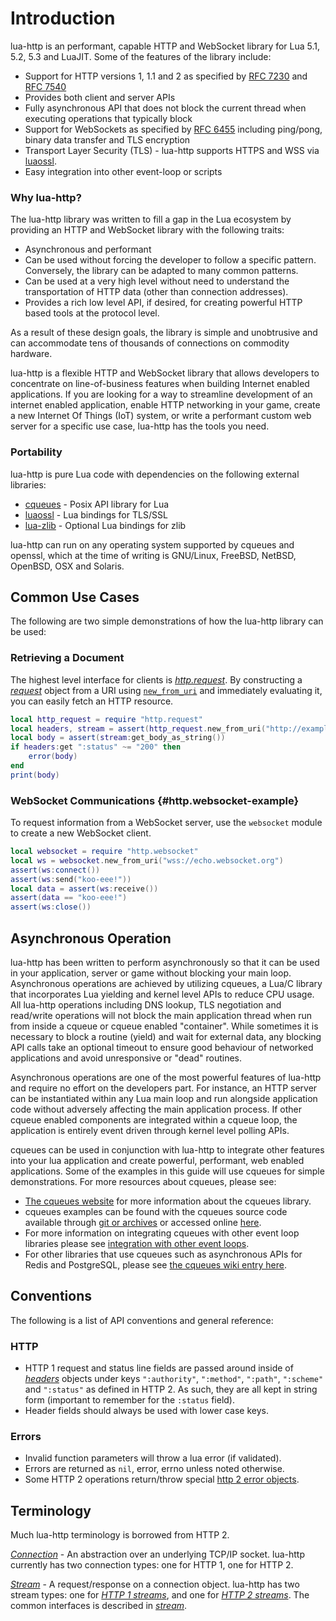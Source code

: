 # Introduction

lua-http is an performant, capable HTTP and WebSocket library for Lua 5.1, 5.2, 5.3 and LuaJIT. Some of the features of the library include:

  - Support for HTTP versions 1, 1.1 and 2 as specified by [RFC 7230](https://tools.ietf.org/html/rfc7230) and [RFC 7540](https://tools.ietf.org/html/rfc7540)
  - Provides both client and server APIs
  - Fully asynchronous API that does not block the current thread when executing operations that typically block
  - Support for WebSockets as specified by [RFC 6455](https://tools.ietf.org/html/rfc6455) including ping/pong, binary data transfer and TLS encryption
  - Transport Layer Security (TLS) - lua-http supports HTTPS and WSS via [luaossl](https://github.com/wahern/luaossl).
  - Easy integration into other event-loop or scripts

### Why lua-http?

The lua-http library was written to fill a gap in the Lua ecosystem by providing an HTTP and WebSocket library with the following traits:

  - Asynchronous and performant
  - Can be used without forcing the developer to follow a specific pattern. Conversely, the library can be adapted to many common patterns.
  - Can be used at a very high level without need to understand the transportation of HTTP data (other than connection addresses).
  - Provides a rich low level API, if desired, for creating powerful HTTP based tools at the protocol level.

As a result of these design goals, the library is simple and unobtrusive and can accommodate tens of thousands of connections on commodity hardware.

lua-http is a flexible HTTP and WebSocket library that allows developers to concentrate on line-of-business features when building Internet enabled applications. If you are looking for a way to streamline development of an internet enabled application, enable HTTP networking in your game, create a new Internet Of Things (IoT) system, or write a performant custom web server for a specific use case, lua-http has the tools you need.


### Portability

lua-http is pure Lua code with dependencies on the following external libraries:

  - [cqueues](http://25thandclement.com/~william/projects/cqueues.html) - Posix API library for Lua
  - [luaossl](http://25thandclement.com/~william/projects/luaossl.html) - Lua bindings for TLS/SSL
  - [lua-zlib](https://github.com/brimworks/lua-zlib) - Optional Lua bindings for zlib

lua-http can run on any operating system supported by cqueues and openssl, which at the time of writing is GNU/Linux, FreeBSD, NetBSD, OpenBSD, OSX and Solaris.


## Common Use Cases

The following are two simple demonstrations of how the lua-http library can be used:

### Retrieving a Document

The highest level interface for clients is [*http.request*](#http.request). By constructing a [*request*](#http.request) object from a URI using [`new_from_uri`](#http.request.new_from_uri) and immediately evaluating it, you can easily fetch an HTTP resource.

```lua
local http_request = require "http.request"
local headers, stream = assert(http_request.new_from_uri("http://example.com"):go())
local body = assert(stream:get_body_as_string())
if headers:get ":status" ~= "200" then
	error(body)
end
print(body)
```


### WebSocket Communications {#http.websocket-example}

To request information from a WebSocket server, use the `websocket` module to create a new WebSocket client.

```lua
local websocket = require "http.websocket"
local ws = websocket.new_from_uri("wss://echo.websocket.org")
assert(ws:connect())
assert(ws:send("koo-eee!"))
local data = assert(ws:receive())
assert(data == "koo-eee!")
assert(ws:close())
```


## Asynchronous Operation

lua-http has been written to perform asynchronously so that it can be used in your application, server or game without blocking your main loop. Asynchronous operations are achieved by utilizing cqueues, a Lua/C library that incorporates Lua yielding and kernel level APIs to reduce CPU usage. All lua-http operations including DNS lookup, TLS negotiation and read/write operations will not block the main application thread when run from inside a cqueue or cqueue enabled "container". While sometimes it is necessary to block a routine (yield) and wait for external data, any blocking API calls take an optional timeout to ensure good behaviour of networked applications and avoid unresponsive or "dead" routines.

Asynchronous operations are one of the most powerful features of lua-http and require no effort on the developers part. For instance, an HTTP server can be instantiated within any Lua main loop and run alongside application code without adversely affecting the main application process. If other cqueue enabled components are integrated within a cqueue loop, the application is entirely event driven through kernel level polling APIs.

cqueues can be used in conjunction with lua-http to integrate other features into your lua application and create powerful, performant, web enabled applications. Some of the examples in this guide will use cqueues for simple demonstrations. For more resources about cqueues, please see:

  - [The cqueues website](http://25thandclement.com/~william/projects/cqueues.html) for more information about the cqueues library.
  - cqueues examples can be found with the cqueues source code available through [git or archives](http://www.25thandclement.com/~william/projects/cqueues.html#download) or accessed online [here](https://github.com/wahern/cqueues/tree/master/examples).
  - For more information on integrating cqueues with other event loop libraries please see [integration with other event loops](https://github.com/wahern/cqueues/wiki/Integrations-with-other-main-loops).
  - For other libraries that use cqueues such as asynchronous APIs for Redis and PostgreSQL, please see [the cqueues wiki entry here](https://github.com/wahern/cqueues/wiki/Libraries-that-use-cqueues).


## Conventions

The following is a list of API conventions and general reference:

### HTTP

  - HTTP 1 request and status line fields are passed around inside of _[headers](#http.headers)_ objects under keys `":authority"`, `":method"`, `":path"`, `":scheme"` and `":status"` as defined in HTTP 2. As such, they are all kept in string form (important to remember for the `:status` field).
  - Header fields should always be used with lower case keys.


### Errors

  - Invalid function parameters will throw a lua error (if validated).
  - Errors are returned as `nil`, error, errno unless noted otherwise.
  - Some HTTP 2 operations return/throw special [http 2 error objects](#http.h2_error).


## Terminology

Much lua-http terminology is borrowed from HTTP 2.

_[Connection](#connection)_ - An abstraction over an underlying TCP/IP socket. lua-http currently has two connection types: one for HTTP 1, one for HTTP 2.

_[Stream](#stream)_ - A request/response on a connection object. lua-http has two stream types: one for [*HTTP 1 streams*](#http.h1_stream), and one for [*HTTP 2 streams*](#http.h2_stream). The common interfaces is described in [*stream*](#stream).
